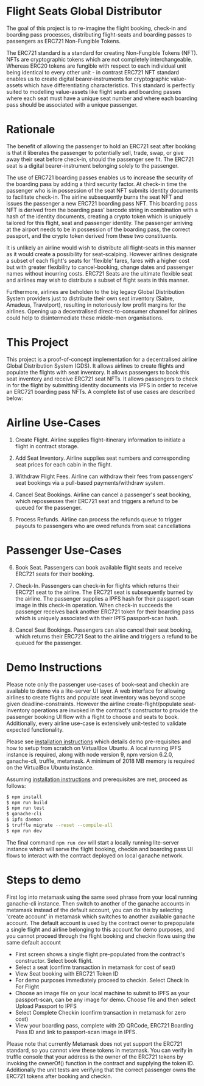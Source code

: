 # Flight Seats Global Distributor

The goal of this project is to re-imagine the flight booking, check-in and boarding pass processes, distributing flight-seats and boarding passes to passengers as ERC721 Non-Fungible Tokens.

The ERC721 standard is a standard for creating Non-Fungible Tokens (NFT). NFTs are cryptographic tokens which are not completely interchangeable. Whereas ERC20 tokens are fungible with respect to each individual unit being identical to every other unit - in contrast ERC721 NFT standard enables us to create digital bearer-instruments for cryptographic value-assets which have differentiating characteristics. This standard is perfectly suited to modelling value-assets like flight seats and boarding passes where each seat must have a unique seat number and where each boarding pass should be associated with a unique passenger.

# Rationale

The benefit of allowing the passenger to hold an ERC721 seat after booking is that it liberates the passenger to potentially sell, trade, swap, or give away their seat before check-in, should the passenger see fit. The ERC721 seat is a digital bearer-instrument belonging solely to the passenger. 

The use of ERC721 boarding passes enables us to increase the security of the boarding pass by adding a third security factor.
At check-in time the passenger who is in possession of the seat NFT submits identity documents to facilitate check-in. The airline subsequently burns the seat NFT and issues the passenger a new ERC721 boarding pass NFT. This boarding pass NFT is derived from the boarding pass' barcode string in combination with a hash of the identity documents, creating a crypto token which is uniquely tailored for this flight, seat and passenger identity. The passenger arriving at the airport needs to be in possession of the boarding pass, the correct passport, and the crypto token derived from these two constituents.

It is unlikely an airline would wish to distribute all flight-seats in this manner as it would create a possibility for seat-scalping. However airlines designate a subset of each flight's seats for 'flexible' fares, fares with a higher cost but with greater flexibility to cancel-booking, change dates and passenger names without incurring costs. ERC721 Seats are the ultimate flexible seat and airlines may wish to distribute a subset of flight seats in this manner.

Furthermore, airlines are beholden to the big legacy Global Distribution System providers just to distribute their own seat inventory (Sabre, Amadeus, Travelport), resulting in notoriously low profit margins for the airlines. Opening up a decentralised direct-to-consumer channel for airlines could help to disintermediate these middle-men organisations. 
# This Project 

This project is a proof-of-concept implementation for a decentralised airline Global Distribution System (GDS). It allows airlines to create flights and populate the flights with seat inventory. It allows passengers to book this seat inventory and receive ERC721 seat NFTs. It allows passengers to check in for the flight by submitting identity documents via IPFS in order to receive an ERC721 boarding pass NFTs. A complete list of use cases are described below:

# Airline Use-Cases

1. Create Flight. Airline supplies flight-itinerary information to initiate a flight in contract storage.

2. Add Seat Inventory. Airline supplies seat numbers and corresponding seat prices for each cabin in the flight.

3. Withdraw Flight Fees. Airline can withdraw their fees from passengers' seat bookings via a pull-based payments/withdraw system.

4. Cancel Seat Bookings. Airline can cancel a passenger's seat booking, which repossesses their ERC721 seat and triggers a refund to be queued for the passenger.

5. Process Refunds. Airline can process the refunds queue to trigger payouts to passengers who are owed refunds from seat cancellations

# Passenger Use-Cases

6. Book Seat. Passengers can book available flight seats and receive ERC721 seats for their booking.

7. Check-In. Passengers can check-in for flights which returns their ERC721 seat to the airline. The ERC721 seat is subsequently burned by the airline. The passenger supplies a IPFS hash for their passport-scan image in this check-in operation. When check-in succeeds the passenger receives back another ERC721 token for their boarding pass which is uniquely associated with their IPFS passport-scan hash.

8. Cancel Seat Bookings. Passengers can also cancel their seat booking, which returns their ERC721 Seat to the airline and triggers a refund to be queued for the passenger.

# Demo Instructions

Please note only the passenger use-cases of book-seat and checkin are available to demo via a lite-server UI layer. A web interface for allowing airlines to create flights and populate seat inventory was beyond scope given deadline-constraints. However the airline create-flight/populate seat-inventory operations are invoked in the contract's constructor to provide the passenger booking UI flow with a flight to choose and seats to book. Additionally, every airline use-case is extensively unit-tested to validate expected functionality.

Please see [installation instructions](installation_instructions.md) which details demo pre-requisites and how to setup from scratch on VirtualBox Ubuntu. A local running IPFS instance is required, along with node version 9, npm version 6.2.0, ganache-cli, truffle, metamask. A minimum of 2018 MB memory is required on the VirtualBox Ubuntu instance. 

Assuming [installation instructions](installation_instructions.md) and prerequisites are met, proceed as follows:

```sh
$ npm install 
$ npm run build
$ npm run test
$ ganache-cli
$ ipfs daemon
$ truffle migrate --reset --compile-all
$ npm run dev 
```

The final command ``npm run dev`` will start a locally running lite-server instance which will serve the flight booking, checkin and boarding pass UI flows to interact with the contract deployed on local ganache network. 

# Steps to demo

First log into metamask using the same seed phrase from your local running ganache-cli instance. Then switch to another of the ganache accounts in metamask instead of the default account, you can do this by selecting 'create account' in metamask which switches to another available ganache account. The default account is used by the contract owner to prepopulate a single flight and airline belonging to this account for demo purposes, and you cannot proceed through the flight booking and checkin flows using the same default account

  - First screen shows a single flight pre-populated from the contract's constructor. Select book flight.
  - Select a seat (confirm transaction in metamask for cost of seat)
  - View Seat booking with ERC721 Token ID
  - For demo purposes immediately proceed to checkin. Select Check In For Flight
  - Choose an image file on your local machine to submit to IPFS as your passport-scan, can be any image for demo. Choose file and then select Upload Passport to IPFS
  - Select Complete Checkin (confirm transaction in metamask for zero cost)
  - View your boarding pass, complete with 2D QRCode, ERC721 Boarding Pass ID and link to passport-scan image in IPFS.
  
Please note that currently Metamask does not yet support the ERC721 standard, so you cannot view these tokens in metamask. You can verify in truffle console that your address is the owner of the ERC721 tokens by invoking the ownerOf() function in the contract and supplying the token ID. Additionally the unit tests are verifying that the correct passenger owns the ERC721 tokens after booking and checkin.

